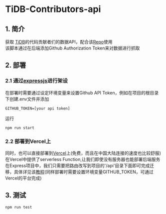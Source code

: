 # TiDB-Contributors-api

## 1. 简介
获取 [TiDB](https://github.com/pingcap/tidb)的代码贡献者们的数据API，配合该[Repo](https://github.com/guojuntang/tidb-contributors-web)使用\
该脚本通过在后端添加Github Authorization Token来对数据进行抓取

## 2. 部署 
### 2.1 通过[expressjs](https://expressjs.com/)进行架设
在部署时需要通过设定环境变量来设置Github API Token，例如在项目的根目录下创建.env文件并添加
```
GITHUB_TOKEN=[your api token]
```
运行
```
npm run start 
```
### 2.2 部署到Vercel上
同时，也可以直接部署到[Vercel](https://vercel.com/)上(免费，而且在中国大陆连接的速度也比较舒服)
在Vercel中提供了serverless Function,让我们即使没有服务器也能部署后端服务\
在Express项目中，我们只需要把路由改写到项目的'/api'目录下面即可完成迁移，具体详见该[教程](https://vercel.com/guides/migrate-to-vercel)(同样部署时需要设置环境变量GITHUB_TOKEN，可通过Vercel的平台完成)


## 3. 测试
```
npm run test
```

